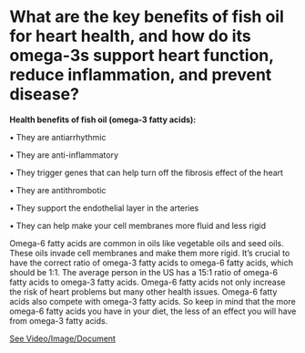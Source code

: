# What are the key benefits of fish oil for heart health, and how do its omega-3s support heart function, reduce inflammation, and prevent disease?

**Health benefits of fish oil (omega-3 fatty acids):**

• They are antiarrhythmic

• They are anti-inflammatory

• They trigger genes that can help turn off the fibrosis effect of the heart

• They are antithrombotic

• They support the endothelial layer in the arteries

• They can help make your cell membranes more fluid and less rigid

Omega-6 fatty acids are common in oils like vegetable oils and seed oils. These oils invade cell membranes and make them more rigid. It’s crucial to have the correct ratio of omega-3 fatty acids to omega-6 fatty acids, which should be 1:1. The average person in the US has a 15:1 ratio of omega-6 fatty acids to omega-3 fatty acids. Omega-6 fatty acids not only increase the risk of heart problems but many other health issues. Omega-6 fatty acids also compete with omega-3 fatty acids. So keep in mind that the more omega-6 fatty acids you have in your diet, the less of an effect you will have from omega-3 fatty acids.

 [See Video/Image/Document](https://hls-player.drberg.com/asset?path=migrated-assets/fixed-feb-6th-foods-high-in-omega-6)